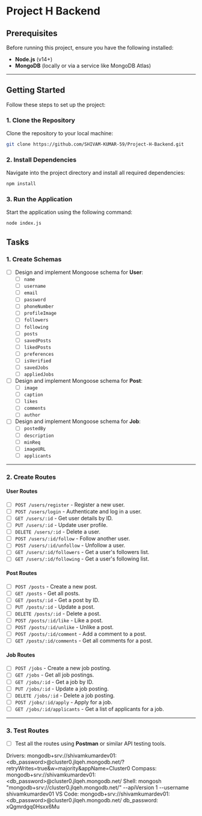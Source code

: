 # Project H Backend

## Prerequisites

Before running this project, ensure you have the following installed:

- **Node.js** (v14+)
- **MongoDB** (locally or via a service like MongoDB Atlas)

---

## Getting Started

Follow these steps to set up the project:

### 1. Clone the Repository

Clone the repository to your local machine:

```bash
git clone https://github.com/SHIVAM-KUMAR-59/Project-H-Backend.git
```

### 2. Install Dependencies

Navigate into the project directory and install all required dependencies:

```bash
npm install
```

### 3. Run the Application

Start the application using the following command:

```bash
node index.js
```

## Tasks

### 1. Create Schemas

- [ ] Design and implement Mongoose schema for **User**:
  - [ ] `name`
  - [ ] `username`
  - [ ] `email`
  - [ ] `password`
  - [ ] `phoneNumber`
  - [ ] `profileImage`
  - [ ] `followers`
  - [ ] `following`
  - [ ] `posts`
  - [ ] `savedPosts`
  - [ ] `likedPosts`
  - [ ] `preferences`
  - [ ] `isVerified`
  - [ ] `savedJobs`
  - [ ] `appliedJobs`
- [ ] Design and implement Mongoose schema for **Post**:
  - [ ] `image`
  - [ ] `caption`
  - [ ] `likes`
  - [ ] `comments`
  - [ ] `author`
- [ ] Design and implement Mongoose schema for **Job**:
  - [ ] `postedBy`
  - [ ] `description`
  - [ ] `minReq`
  - [ ] `imageURL`
  - [ ] `applicants`

---

### 2. Create Routes

#### User Routes

- [ ] `POST /users/register` - Register a new user.
- [ ] `POST /users/login` - Authenticate and log in a user.
- [ ] `GET /users/:id` - Get user details by ID.
- [ ] `PUT /users/:id` - Update user profile.
- [ ] `DELETE /users/:id` - Delete a user.
- [ ] `POST /users/:id/follow` - Follow another user.
- [ ] `POST /users/:id/unfollow` - Unfollow a user.
- [ ] `GET /users/:id/followers` - Get a user's followers list.
- [ ] `GET /users/:id/following` - Get a user's following list.

#### Post Routes

- [ ] `POST /posts` - Create a new post.
- [ ] `GET /posts` - Get all posts.
- [ ] `GET /posts/:id` - Get a post by ID.
- [ ] `PUT /posts/:id` - Update a post.
- [ ] `DELETE /posts/:id` - Delete a post.
- [ ] `POST /posts/:id/like` - Like a post.
- [ ] `POST /posts/:id/unlike` - Unlike a post.
- [ ] `POST /posts/:id/comment` - Add a comment to a post.
- [ ] `GET /posts/:id/comments` - Get all comments for a post.

#### Job Routes

- [ ] `POST /jobs` - Create a new job posting.
- [ ] `GET /jobs` - Get all job postings.
- [ ] `GET /jobs/:id` - Get a job by ID.
- [ ] `PUT /jobs/:id` - Update a job posting.
- [ ] `DELETE /jobs/:id` - Delete a job posting.
- [ ] `POST /jobs/:id/apply` - Apply for a job.
- [ ] `GET /jobs/:id/applicants` - Get a list of applicants for a job.

---

### 3. Test Routes

- [ ] Test all the routes using **Postman** or similar API testing tools.

Drivers: mongodb+srv://shivamkumardev01:<db_password>@cluster0.jlqeh.mongodb.net/?retryWrites=true&w=majority&appName=Cluster0
Compass: mongodb+srv://shivamkumardev01:<db_password>@cluster0.jlqeh.mongodb.net/
Shell: mongosh "mongodb+srv://cluster0.jlqeh.mongodb.net/" --apiVersion 1 --username shivamkumardev01
VS Code: mongodb+srv://shivamkumardev01:<db_password>@cluster0.jlqeh.mongodb.net/
db_password: xQgmrdgq0Hsxx6Mu
